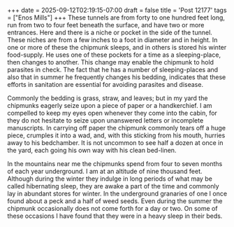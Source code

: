 +++
date = 2025-09-12T02:19:15-07:00
draft = false
title = 'Post 12177'
tags = ["Enos Mills"]
+++
These tunnels are from forty to one hundred feet long, run from two to four feet beneath the surface, and have two or more entrances. Here and there is a niche or pocket in the side of the tunnel. These niches are from a few inches to a foot in diameter and in height. In one or more of these the chipmunk sleeps, and in others is stored his winter food-supply. He uses one of these pockets for a time as a sleeping-place, then changes to another. This change may enable the chipmunk to hold parasites in check. The fact that he has a number of sleeping-places and also that in summer he frequently changes his bedding, indicates that these efforts in sanitation are essential for avoiding parasites and disease.

Commonly the bedding is grass, straw, and leaves; but in my yard the chipmunks eagerly seize upon a piece of paper or a handkerchief. I am compelled to keep my eyes open whenever they come into the cabin, for they do not hesitate to seize upon unanswered letters or incomplete manuscripts. In carrying off paper the chipmunk commonly tears off a huge piece, crumples it into a wad, and, with this sticking from his mouth, hurries away to his bedchamber. It is not uncommon to see half a dozen at once in the yard, each going his own way with his clean bed-linen.

In the mountains near me the chipmunks spend from four to seven months of each year underground. I am at an altitude of nine thousand feet. Although during the winter they indulge in long periods of what may be called hibernating sleep, they are awake a part of the time and commonly lay in abundant stores for winter. In the underground granaries of one I once found about a peck and a half of weed seeds. Even during the summer the chipmunk occasionally does not come forth for a day or two. On some of these occasions I have found that they were in a heavy sleep in their beds.
